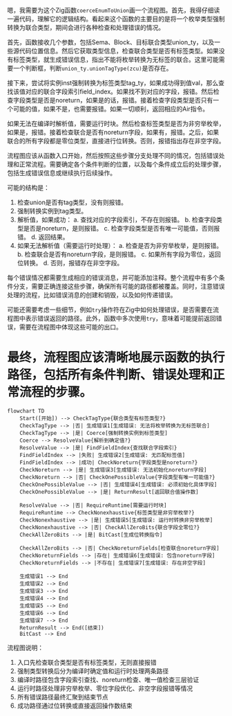 嗯，我需要为这个Zig函数`coerceEnumToUnion`画一个流程图。首先，我得仔细读一遍代码，理解它的逻辑结构。看起来这个函数的主要目的是将一个枚举类型强制转换为联合类型，期间会进行各种检查和处理错误的情况。

首先，函数接收几个参数，包括Sema、Block、目标联合类型union_ty，以及一些源代码位置信息。然后它获取类型信息，检查联合类型是否有标签类型。如果没有标签类型，就生成错误信息，指出不能将枚举转换为无标签的联合。这里可能需要一个判断框，判断`union_ty.unionTagType(zcu)`是否存在。

接下来，尝试将实例inst强制转换为标签类型tag_ty，如果成功得到值val，那么查找该值对应的联合字段索引field_index。如果找不到对应的字段，报错。然后检查字段类型是否是noreturn，如果是的话，报错。接着检查字段类型是否只有一个可能的值，如果不是，也需要报错。如果一切顺利，返回相应的Air指令。

如果无法在编译时解析值，需要运行时块。然后检查标签类型是否为非穷举枚举，如果是，报错。接着检查联合是否有noreturn字段，如果有，报错。之后，如果联合的所有字段都是零位类型，直接进行位转换。否则，报错指出存在非空字段。

流程图应该从函数入口开始，然后按照这些步骤分支处理不同的情况，包括错误处理和正常流程。需要确定各个条件判断的位置，以及每个条件成立后的处理步骤，包括生成错误信息或继续执行后续操作。

可能的结构是：

1. 检查union是否有tag类型，没有则报错。
2. 强制转换实例到tag类型。
3. 解析值，如果成功：
   a. 查找对应的字段索引，不存在则报错。
   b. 检查字段类型是否是noreturn，是则报错。
   c. 检查字段类型是否有唯一可能值，否则报错。
   d. 返回结果。
4. 如果无法解析值（需要运行时处理）：
   a. 检查是否为非穷举枚举，是则报错。
   b. 检查联合是否有noreturn字段，是则报错。
   c. 如果所有字段为零位，返回位转换。
   d. 否则，报错存在非空字段。

每个错误情况都需要生成相应的错误消息，并可能添加注释。整个流程中有多个条件分支，需要正确连接这些步骤，确保所有可能的路径都被覆盖。同时，注意错误处理的流程，比如错误消息的创建和销毁，以及如何传递错误。

可能还需要考虑一些细节，例如`try`操作符在Zig中如何处理错误，是否需要在流程图中表示错误返回的路径。此外，函数中多次使用`try`，意味着可能提前返回错误，需要在流程图中体现这些可能的出口。

最终，流程图应该清晰地展示函数的执行路径，包括所有条件判断、错误处理和正常流程的步骤。
================================================
```mermaid
flowchart TD
    Start([开始]) --> CheckTagType{联合类型有标签类型?}
    CheckTagType --> |否| 生成错误1[生成错误: 无法将枚举转换为无标签联合]
    CheckTagType --> |是| Coerce[强制转换实例到标签类型]
    Coerce --> ResolveValue{解析到确定值?}
    ResolveValue --> |是| FindFieldIndex{查找联合字段索引}
    FindFieldIndex --> |失败| 生成错误2[生成错误: 无匹配标签值]
    FindFieldIndex --> |成功| CheckNoreturn{字段类型是noreturn?}
    CheckNoreturn --> |是| 生成错误3[生成错误: 无法初始化noreturn字段]
    CheckNoreturn --> |否| CheckOnePossibleValue{字段类型有唯一可能值?}
    CheckOnePossibleValue --> |否| 生成错误4[生成错误: 必须初始化具体字段]
    CheckOnePossibleValue --> |是| ReturnResult[返回联合值操作数]
    
    ResolveValue --> |否| RequireRuntime[需要运行时块]
    RequireRuntime --> CheckNonexhaustive{标签类型是非穷举枚举?}
    CheckNonexhaustive --> |是| 生成错误5[生成错误: 运行时转换非穷举枚举]
    CheckNonexhaustive --> |否| CheckAllZeroBits{联合字段全零位?}
    CheckAllZeroBits --> |是| BitCast[生成位转换指令]
    
    CheckAllZeroBits --> |否| CheckNoreturnFields[检查联合noreturn字段]
    CheckNoreturnFields --> |存在| 生成错误6[生成错误: 包含noreturn字段]
    CheckNoreturnFields --> |不存在| 生成错误7[生成错误: 存在非空字段]
    
    生成错误1 --> End
    生成错误2 --> End
    生成错误3 --> End
    生成错误4 --> End
    生成错误5 --> End
    生成错误6 --> End
    生成错误7 --> End
    ReturnResult --> End([结束])
    BitCast --> End
``` 

流程图说明：
1. 入口先检查联合类型是否有标签类型，无则直接报错
2. 强制类型转换后分为编译时确定值和运行时处理两条路径
3. 编译时路径包含字段索引查找、noreturn检查、唯一值检查三层验证
4. 运行时路径处理非穷举枚举、零位字段优化、非空字段报错等情况
5. 所有错误路径最终汇聚到结束节点
6. 成功路径通过位转换或直接返回操作数结束